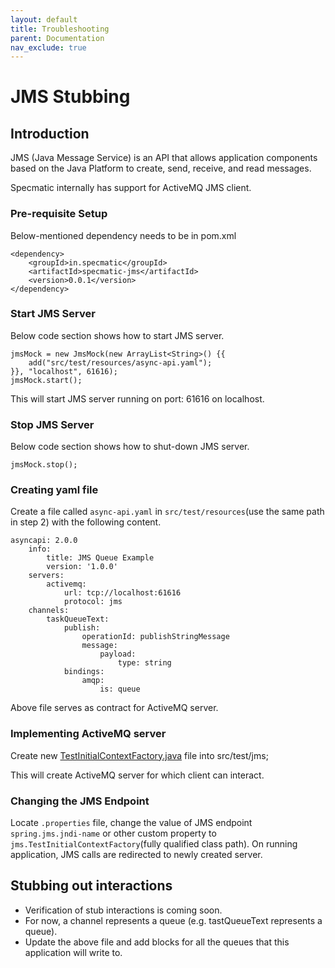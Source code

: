 ```yaml
---
layout: default
title: Troubleshooting
parent: Documentation
nav_exclude: true
---
```


# JMS Stubbing

## Introduction

JMS (Java Message Service) is an API that allows application components based on the Java Platform to create, send,
receive, and read messages.

Specmatic internally has support for ActiveMQ JMS client.

### Pre-requisite Setup

Below-mentioned dependency needs to be in pom.xml

```
<dependency>
    <groupId>in.specmatic</groupId>
    <artifactId>specmatic-jms</artifactId>
    <version>0.0.1</version>
</dependency>
```    

### Start JMS Server

Below code section shows how to start JMS server.

```
jmsMock = new JmsMock(new ArrayList<String>() {{
    add("src/test/resources/async-api.yaml");
}}, "localhost", 61616);
jmsMock.start();
```

This will start JMS server running on port: 61616 on localhost.

### Stop JMS Server

Below code section shows how to shut-down JMS server.

```
jmsMock.stop();
```

### Creating yaml file

Create a file called `async-api.yaml` in `src/test/resources`(use the same path in step 2) with
the following content.

```
asyncapi: 2.0.0
    info:
        title: JMS Queue Example
        version: '1.0.0'
    servers:
        activemq:
            url: tcp://localhost:61616
            protocol: jms
    channels:
        taskQueueText:
            publish:
                operationId: publishStringMessage
                message:
                    payload:
                        type: string
            bindings:
                amqp:
                    is: queue
```

Above file serves as contract for ActiveMQ server.

### Implementing ActiveMQ server

Create new [TestInitialContextFactory.java](jms-stub-code/TestInitialContextFactory.java) file into src/test/jms;

This will create ActiveMQ server for which client can interact.

### Changing the JMS Endpoint

Locate `.properties` file, change the value of JMS endpoint `spring.jms.jndi-name` or other custom property
to `jms.TestInitialContextFactory`(fully qualified class path).
On running application, JMS calls are redirected to newly created server.

## Stubbing out interactions

* Verification of stub interactions is coming soon.
* For now, a channel represents a queue (e.g. tastQueueText represents a queue).
* Update the above file and add blocks for all the queues that this application will write to.
